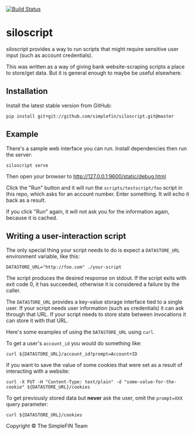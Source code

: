 <!--
Copyright (c) The SimpleFIN Team
See LICENSE for details.
-->

[![Build Status](https://secure.travis-ci.org/simplefin/siloscript.png?branch=master)](http://travis-ci.org/simplefin/siloscript)

# siloscript #

siloscript provides a way to run scripts that might require sensitive user input (such as account credentials).

This was written as a way of giving bank website-scraping scripts a place to store/get data.  But it is general enough to maybe be useful elsewhere.



## Installation ##

Install the latest stable version from GitHub:

    pip install git+git://github.com/simplefin/siloscript.git@master


## Example ##

There's a sample web interface you can run.  Install dependencies then run the server:

    siloscript serve

Then open your browser to http://127.0.0.1:9600/static/debug.html

Click the "Run" button and it will run the `scripts/testscript/foo` script in this repo, which asks for an account number.  Enter something.  It will echo it back as a result.

If you click "Run" again, it will not ask you for the information again, because it is cached.



## Writing a user-interaction script ##

The only special thing your script needs to do is expect a `DATASTORE_URL` environment variable, like this:

    DATASTORE_URL="http://foo.com" ./your-script

The script produces the desired response on stdout.  If the script exits with exit code 0, it has succeeded, otherwise it is considered a failure by the caller.

The `DATASTORE_URL` provides a key-value storage interface tied to a single user.  If your script needs user information (such as credentials) it can ask through that URL.  If your script needs to store state between invocations it can store it with that URL.

Here's some examples of using the `DATASTORE_URL` using `curl`.

To get a user's `account_id` you would do something like:

    curl ${DATASTORE_URL}/account_id?prompt=Account+ID

If you want to save the value of some cookies that were set as a result of interacting with a website:

    curl -X PUT -H "Content-Type: text/plain" -d "some-value-for-the-cookie" ${DATASTORE_URL}/cookies

To get previously stored data but **never** ask the user, omit the `prompt=XXX` query parameter:

    curl ${DATASTORE_URL}/cookies



Copyright &copy; The SimpleFIN Team